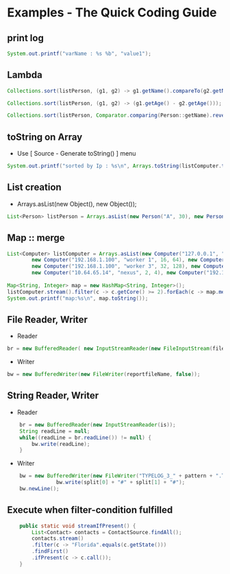 # Examples - The Quick Coding Guide


## print log

~~~java
System.out.printf("varName : %s %b", "value1");
~~~


## Lambda

~~~java
Collections.sort(listPerson, (g1, g2) -> g1.getName().compareTo(g2.getName()));

Collections.sort(listPerson, (g1, g2) -> (g1.getAge() - g2.getAge()));

Collections.sort(listPerson, Comparator.comparing(Person::getName).reversed());
~~~


## toString on Array

* Use [ Source - Generate toString() ] menu 

~~~java
System.out.printf("sorted by Ip : %s\n", Arrays.toString(listComputer.toArray()));
~~~


## List creation
* Arrays.asList(new Object(), new Object());

~~~java 
List<Person> listPerson = Arrays.asList(new Person("A", 30), new Person("c", 27));
~~~


## Map :: merge
~~~java
List<Computer> listComputer = Arrays.asList(new Computer("127.0.0.1", "k8s master1", 4, 8),
		new Computer("192.168.1.100", "worker 1", 16, 64), new Computer("127.0.0.1", "k8s master2", 4, 8),
		new Computer("192.168.1.100", "worker 3", 32, 128), new Computer("127.0.0.1", "k8s master3", 4, 8),
		new Computer("10.64.65.14", "nexus", 2, 4), new Computer("192.168.1.100", "worker 2", 16, 64));
		
Map<String, Integer> map = new HashMap<String, Integer>();
listComputer.stream().filter(c -> c.getCore() >= 2).forEach(c -> map.merge(c.getIp(), c.getCore(), Integer::sum));
System.out.printf("map:%s\n", map.toString());
~~~


## File Reader, Writer

* Reader

~~~java
br = new BufferedReader( new InputStreamReader(new FileInputStream(fileName), StandardCharsets.UTF_8));
~~~

* Writer

~~~java
bw = new BufferedWriter(new FileWriter(reportfileName, false));
~~~


## String Reader, Writer

* Reader
~~~java
	br = new BufferedReader(new InputStreamReader(is));
	String readLine = null;
	while((readLine = br.readLine()) != null) {
		bw.write(readLine);
	}
~~~

* Writer
~~~java
	bw = new BufferedWriter(new FileWriter("TYPELOG_3_" + pattern + ".TXT", true));
				bw.write(split[0] + "#" + split[1] + "#");
	bw.newLine();
~~~	

			
## Execute when filter-condition fulfilled

~~~java
	public static void streamIfPresent() {
		List<Contact> contacts = ContactSource.findAll();
		contacts.stream()
		.filter(c -> "Florida".equals(c.getState()))
		.findFirst()
		.ifPresent(c -> c.call());
	}
~~~
